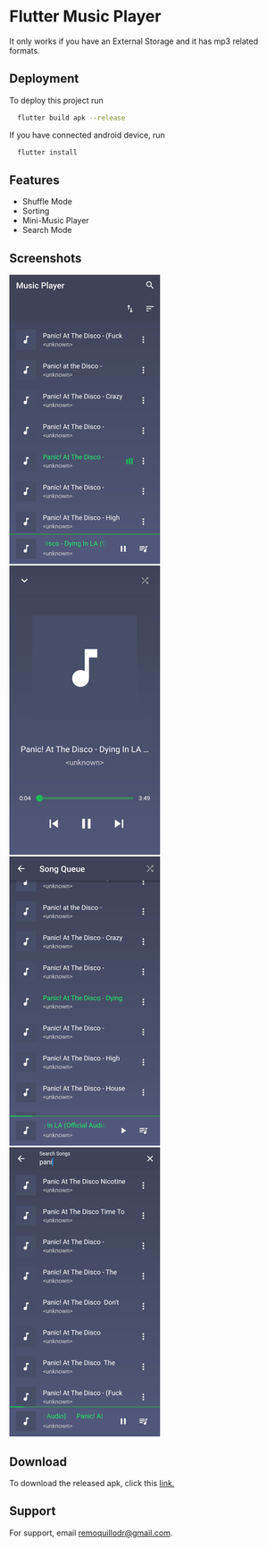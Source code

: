 
# Flutter Music Player

It only works if you have an External Storage and it has mp3 related formats.



## Deployment

To deploy this project run

```bash
  flutter build apk --release
```


If you have connected android device, run

```bash
  flutter install
```



## Features

- Shuffle Mode
- Sorting
- Mini-Music Player
- Search Mode

## Screenshots

![main ui](https://github.com/danielremoquillo/screenshots/blob/main/flutter-music-player/main.png)
![music player ui](https://github.com/danielremoquillo/screenshots/blob/main/flutter-music-player/music_player.png)
![queue ui](https://github.com/danielremoquillo/screenshots/blob/main/flutter-music-player/queue.png)
![search sui](https://github.com/danielremoquillo/screenshots/blob/main/flutter-music-player/search.png)



## Download

To download the released apk, click this [link.](https://drive.google.com/file/d/1URJcJvi9mtTPu6hBYv_KtIy1q3R5ElT6/view?usp=sharing)



## Support

For support, email remoquillodr@gmail.com.



